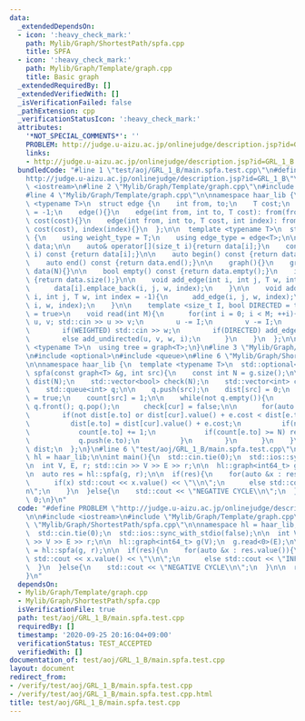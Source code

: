 ```yaml
---
data:
  _extendedDependsOn:
  - icon: ':heavy_check_mark:'
    path: Mylib/Graph/ShortestPath/spfa.cpp
    title: SPFA
  - icon: ':heavy_check_mark:'
    path: Mylib/Graph/Template/graph.cpp
    title: Basic graph
  _extendedRequiredBy: []
  _extendedVerifiedWith: []
  _isVerificationFailed: false
  _pathExtension: cpp
  _verificationStatusIcon: ':heavy_check_mark:'
  attributes:
    '*NOT_SPECIAL_COMMENTS*': ''
    PROBLEM: http://judge.u-aizu.ac.jp/onlinejudge/description.jsp?id=GRL_1_B
    links:
    - http://judge.u-aizu.ac.jp/onlinejudge/description.jsp?id=GRL_1_B
  bundledCode: "#line 1 \"test/aoj/GRL_1_B/main.spfa.test.cpp\"\n#define PROBLEM \"\
    http://judge.u-aizu.ac.jp/onlinejudge/description.jsp?id=GRL_1_B\"\n\n#include\
    \ <iostream>\n#line 2 \"Mylib/Graph/Template/graph.cpp\"\n#include <vector>\n\
    #line 4 \"Mylib/Graph/Template/graph.cpp\"\n\nnamespace haar_lib {\n  template\
    \ <typename T>\n  struct edge {\n    int from, to;\n    T cost;\n    int index\
    \ = -1;\n    edge(){}\n    edge(int from, int to, T cost): from(from), to(to),\
    \ cost(cost){}\n    edge(int from, int to, T cost, int index): from(from), to(to),\
    \ cost(cost), index(index){}\n  };\n\n  template <typename T>\n  struct graph\
    \ {\n    using weight_type = T;\n    using edge_type = edge<T>;\n\n    std::vector<std::vector<edge<T>>>\
    \ data;\n\n    auto& operator[](size_t i){return data[i];}\n    const auto& operator[](size_t\
    \ i) const {return data[i];}\n\n    auto begin() const {return data.begin();}\n\
    \    auto end() const {return data.end();}\n\n    graph(){}\n    graph(int N):\
    \ data(N){}\n\n    bool empty() const {return data.empty();}\n    int size() const\
    \ {return data.size();}\n\n    void add_edge(int i, int j, T w, int index = -1){\n\
    \      data[i].emplace_back(i, j, w, index);\n    }\n\n    void add_undirected(int\
    \ i, int j, T w, int index = -1){\n      add_edge(i, j, w, index);\n      add_edge(j,\
    \ i, w, index);\n    }\n\n    template <size_t I, bool DIRECTED = true, bool WEIGHTED\
    \ = true>\n    void read(int M){\n      for(int i = 0; i < M; ++i){\n        int\
    \ u, v; std::cin >> u >> v;\n        u -= I;\n        v -= I;\n        T w = 1;\n\
    \        if(WEIGHTED) std::cin >> w;\n        if(DIRECTED) add_edge(u, v, w, i);\n\
    \        else add_undirected(u, v, w, i);\n      }\n    }\n  };\n\n  template\
    \ <typename T>\n  using tree = graph<T>;\n}\n#line 3 \"Mylib/Graph/ShortestPath/spfa.cpp\"\
    \n#include <optional>\n#include <queue>\n#line 6 \"Mylib/Graph/ShortestPath/spfa.cpp\"\
    \n\nnamespace haar_lib {\n  template <typename T>\n  std::optional<std::vector<std::optional<T>>>\
    \ spfa(const graph<T> &g, int src){\n    const int N = g.size();\n\n    std::vector<std::optional<T>>\
    \ dist(N);\n    std::vector<bool> check(N);\n    std::vector<int> count(N);\n\
    \    std::queue<int> q;\n\n    q.push(src);\n    dist[src] = 0;\n    check[src]\
    \ = true;\n    count[src] = 1;\n\n    while(not q.empty()){\n      auto cur =\
    \ q.front(); q.pop();\n      check[cur] = false;\n\n      for(auto &e : g[cur]){\n\
    \        if(not dist[e.to] or dist[cur].value() + e.cost < dist[e.to].value()){\n\
    \          dist[e.to] = dist[cur].value() + e.cost;\n          if(not check[e.to]){\n\
    \            count[e.to] += 1;\n            if(count[e.to] >= N) return std::nullopt;\n\
    \            q.push(e.to);\n          }\n        }\n      }\n    }\n\n    return\
    \ dist;\n  };\n}\n#line 6 \"test/aoj/GRL_1_B/main.spfa.test.cpp\"\n\nnamespace\
    \ hl = haar_lib;\n\nint main(){\n  std::cin.tie(0);\n  std::ios::sync_with_stdio(false);\n\
    \n  int V, E, r; std::cin >> V >> E >> r;\n\n  hl::graph<int64_t> g(V);\n  g.read<0>(E);\n\
    \n  auto res = hl::spfa(g, r);\n\n  if(res){\n    for(auto &x : res.value()){\n\
    \      if(x) std::cout << x.value() << \"\\n\";\n      else std::cout << \"INF\\\
    n\";\n    }\n  }else{\n    std::cout << \"NEGATIVE CYCLE\\n\";\n  }\n\n  return\
    \ 0;\n}\n"
  code: "#define PROBLEM \"http://judge.u-aizu.ac.jp/onlinejudge/description.jsp?id=GRL_1_B\"\
    \n\n#include <iostream>\n#include \"Mylib/Graph/Template/graph.cpp\"\n#include\
    \ \"Mylib/Graph/ShortestPath/spfa.cpp\"\n\nnamespace hl = haar_lib;\n\nint main(){\n\
    \  std::cin.tie(0);\n  std::ios::sync_with_stdio(false);\n\n  int V, E, r; std::cin\
    \ >> V >> E >> r;\n\n  hl::graph<int64_t> g(V);\n  g.read<0>(E);\n\n  auto res\
    \ = hl::spfa(g, r);\n\n  if(res){\n    for(auto &x : res.value()){\n      if(x)\
    \ std::cout << x.value() << \"\\n\";\n      else std::cout << \"INF\\n\";\n  \
    \  }\n  }else{\n    std::cout << \"NEGATIVE CYCLE\\n\";\n  }\n\n  return 0;\n\
    }\n"
  dependsOn:
  - Mylib/Graph/Template/graph.cpp
  - Mylib/Graph/ShortestPath/spfa.cpp
  isVerificationFile: true
  path: test/aoj/GRL_1_B/main.spfa.test.cpp
  requiredBy: []
  timestamp: '2020-09-25 20:16:04+09:00'
  verificationStatus: TEST_ACCEPTED
  verifiedWith: []
documentation_of: test/aoj/GRL_1_B/main.spfa.test.cpp
layout: document
redirect_from:
- /verify/test/aoj/GRL_1_B/main.spfa.test.cpp
- /verify/test/aoj/GRL_1_B/main.spfa.test.cpp.html
title: test/aoj/GRL_1_B/main.spfa.test.cpp
---
```

